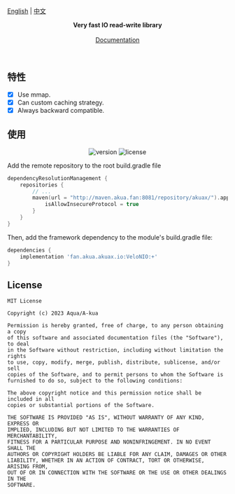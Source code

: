 <p>
    <a href="https://github.com/AquaApps/AkuaX/tree/main/io/VeloNIO/">English</a>
    | <a href="https://github.com/AquaApps/AkuaX/tree/main/io/VeloNIO/README_CN.md">中文</a>
</p>
<p align="center">
    <strong>Very fast IO read-write library</strong>
    <br>
    <br>
    <a href="https://github.com/AquaApps/AkuaX/tree/main/io/VeloNIO/Doc.md">Documentation</a>
    <br>
</p>
<br>

## 特性

- [x] Use mmap.
- [x] Can custom caching strategy.
- [x] Always backward compatible.

## 使用

<p align="center">
    <img src="https://img.shields.io/nexus/akuax/fan.akua.akuax.io/VeloNIO?server=http%3A%2F%2Fmaven.akua.fan%3A8081%2F" alt="version"/>
    <img src="https://img.shields.io/badge/license-MIT-blue" alt="license"/>
</p>


Add the remote repository to the root build.gradle file

```kotlin
dependencyResolutionManagement {
    repositories {
        // ...
        maven(url = "http://maven.akua.fan:8081/repository/akuax/").apply {
            isAllowInsecureProtocol = true
        }
    }
}
```

Then, add the framework dependency to the module's build.gradle file:

```groovy
dependencies {
    implementation 'fan.akua.akuax.io:VeloNIO:+'
}
```

## License

```
MIT License

Copyright (c) 2023 Aqua/A-kua

Permission is hereby granted, free of charge, to any person obtaining a copy
of this software and associated documentation files (the "Software"), to deal
in the Software without restriction, including without limitation the rights
to use, copy, modify, merge, publish, distribute, sublicense, and/or sell
copies of the Software, and to permit persons to whom the Software is
furnished to do so, subject to the following conditions:

The above copyright notice and this permission notice shall be included in all
copies or substantial portions of the Software.

THE SOFTWARE IS PROVIDED "AS IS", WITHOUT WARRANTY OF ANY KIND, EXPRESS OR
IMPLIED, INCLUDING BUT NOT LIMITED TO THE WARRANTIES OF MERCHANTABILITY,
FITNESS FOR A PARTICULAR PURPOSE AND NONINFRINGEMENT. IN NO EVENT SHALL THE
AUTHORS OR COPYRIGHT HOLDERS BE LIABLE FOR ANY CLAIM, DAMAGES OR OTHER
LIABILITY, WHETHER IN AN ACTION OF CONTRACT, TORT OR OTHERWISE, ARISING FROM,
OUT OF OR IN CONNECTION WITH THE SOFTWARE OR THE USE OR OTHER DEALINGS IN THE
SOFTWARE.
```
